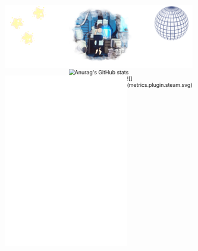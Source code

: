 <picture>
  <img src="https://github.com/teramotl/storage/raw/main/images/lain%20coding%20banner.png" alt="lain banner"">
</picture>  
  
<div align="center">
  <picture>
    <img src="https://github-readme-stats.vercel.app/api?username=teramotl&show_icons=true&theme=tokyonight" alt="Anurag's GitHub stats">
  </picture>
</div>

<div style="display: flex; justify-content: space-between;">
  <div>
    <!-- Content for the left side -->
    <picture>
      <img src="/github-metrics.svg" alt="Metrics">
    </picture>
  </div>

  <div>
    ![](metrics.plugin.steam.svg)
    <!-- Your other content goes here -->
  </div>
</div>



